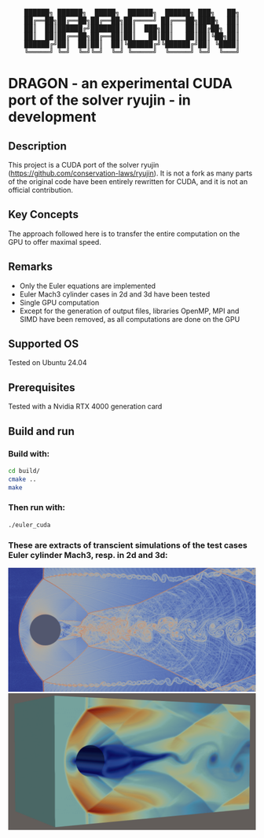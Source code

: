 <div align="center">
<pre>
██████╗ ██████╗  █████╗  ██████╗  ██████╗ ███╗   ██╗
██╔══██╗██╔══██╗██╔══██╗██╔════╝ ██╔═══██╗████╗  ██║
██║  ██║██████╔╝███████║██║  ███╗██║   ██║██╔██╗ ██║
██║  ██║██╔══██╗██╔══██║██║   ██║██║   ██║██║╚██╗██║
██████╔╝██║  ██║██║  ██║╚██████╔╝╚██████╔╝██║ ╚████║
╚═════╝ ╚═╝  ╚═╝╚═╝  ╚═╝ ╚═════╝  ╚═════╝ ╚═╝  ╚═══╝
</pre>
</div>

# DRAGON - an experimental CUDA port of the solver ryujin - in development

## Description
This project is a CUDA port of the solver ryujin (https://github.com/conservation-laws/ryujin).
It is not a fork as many parts of the original code have been entirely rewritten for CUDA, and it is not an official contribution.

## Key Concepts
The approach followed here is to transfer the entire computation on the GPU to offer maximal speed.

## Remarks
- Only the Euler equations are implemented  
- Euler Mach3 cylinder cases in 2d and 3d have been tested  
- Single GPU computation
- Except for the generation of output files, libraries OpenMP, MPI and SIMD have been removed, as all computations are done on the GPU

## Supported OS
Tested on Ubuntu 24.04

## Prerequisites
Tested with a Nvidia RTX 4000 generation card

## Build and run

### Build with:
```bash
cd build/
cmake ..
make
```

### Then run with:
```bash
./euler_cuda
```

### These are extracts of transcient simulations of the test cases Euler cylinder Mach3, resp. in 2d and 3d:

![Cylinder 2D](euler_mach3_2d_8.png)
![Cylinder 3D](euler_mach3_3d_5.png)